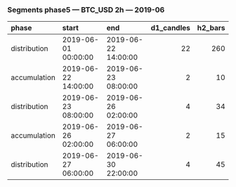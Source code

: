 ### Segments phase5 — BTC_USD 2h — 2019-06

| phase        | start               | end                 |   d1_candles |   h2_bars |
|:-------------|:--------------------|:--------------------|-------------:|----------:|
| distribution | 2019-06-01 00:00:00 | 2019-06-22 14:00:00 |           22 |       260 |
| accumulation | 2019-06-22 14:00:00 | 2019-06-23 08:00:00 |            2 |        10 |
| distribution | 2019-06-23 08:00:00 | 2019-06-26 02:00:00 |            4 |        34 |
| accumulation | 2019-06-26 02:00:00 | 2019-06-27 06:00:00 |            2 |        15 |
| distribution | 2019-06-27 06:00:00 | 2019-06-30 22:00:00 |            4 |        45 |